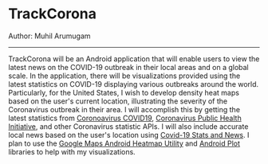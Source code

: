 # TrackCorona

Author: Muhil Arumugam

---

TrackCorona will be an Android application that will enable users to view the latest news on the COVID-19 outbreak in their local areas and on a global scale. In the application, there will be visualizations provided using the latest statistics on COVID-19 displaying various outbreaks around the world. Particularly, for the United States, I wish to develop density heat maps based on the user's current location, illustrating the severity of the Coronavirus outbreak in their area. I will accomplish this by getting the latest statistics from [Coronoavirus COVID19](https://documenter.getpostman.com/view/10808728/SzS8rjbc?version=latest), [Coronavirus Public Health Initiative](http://coronavirusapi.com/), and other Coronavirus statistic APIs. I will also include accurate local news based on the user's location using [Covid-19 Stats and News](https://www.programmableweb.com/api/smartable-ai-covid-19-stats-and-news-rest-api-v10). I plan to use the [Google Maps Android Heatmap Utility](https://developers.google.com/maps/documentation/android-sdk/utility/heatmap) and [Android Plot](http://androidplot.com/) libraries to help with my visualizations.
